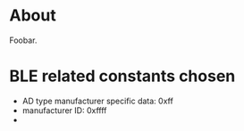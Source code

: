 # About
Foobar.

# BLE related constants chosen
- AD type manufacturer specific data: 0xff
- manufacturer ID: 0xffff
-
